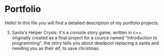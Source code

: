 # Portfolio
Hello!
In this file you will find a detailed description of my portfolio projects.

1. Santa's Helper Crysis:
   it's a console story game, written in c++. originally created as a final project for a cource named "introduction to programming".
   the story tells you about deadpool replacing a santa and needing you as their elf, to save christmas.
